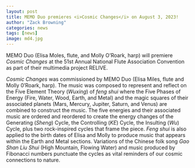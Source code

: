 ```yaml
---
layout: post
title: MEMO Duo premieres <i>Cosmic Changes</i> on August 3, 2023!
author: "Zack Browning"
categories: news
tags: [news]
image: md4.jpg
---
```


MEMO Duo (Elisa Moles, flute, and Molly O’Roark, harp) will premiere *Cosmic Changes* at the 51st Annual National Flute Association Convention as part of their multimedia project RELIVE.

*Cosmic Changes* was commissioned by MEMO Duo (Elisa Miles, flute and Molly 0’Roark, harp). The music was composed to represent and reflect on the Five Element Theory (*Wuxing*) of *feng shui* where the Five Phases of Energy (Fire, Water, Wood, Earth, and Metal) and the magic squares of their associated planets (Mars, Mercury, Jupiter, Saturn, and Venus) are combined to construct the music. The five energies and their associated music are ordered and reordered to create the energy changes of the Generating (*Sheng*) Cycle, the Controlling (*KE*) Cycle, the Insulting (*Wu*) Cycle, plus two rock-inspired cycles that frame the piece. *Feng shui* is also applied to the birth dates of Elisa and Molly to produce music that appears within the Earth and Metal sections. Variations of the Chinese folk song *Gao Shan Liu Shui* (High Mountain, Flowing Water) and music produced by Fibonacci numbers punctuate the cycles as vital reminders of our cosmic connections to nature.  
